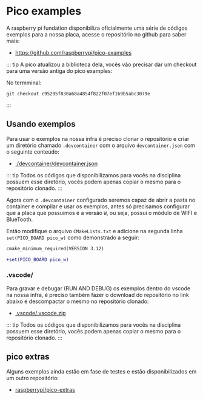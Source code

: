 # Pico examples

A raspberry pi fundation disponibiliza oficialmente uma série de códigos exemplos para a nossa placa, acesse o repositório no github para saber mais:

- https://github.com/raspberrypi/pico-examples

::: tip
A pico atualizou a biblioteca dela, vocês vão precisar dar um checkout para uma versão antiga do pico examples:

No termminal:

```
git checkout c95295f830a68a4854f822f07ef1b9b5abc3079e
```
:::

## Usando exemplos

Para usar o exemplos na nossa infra é preciso clonar o repositório e criar um diretório chamado `.devcontainer` com o arquivo `devcontainer.json` com o  seguinte conteúdo:

- [./devcontainer/devcontainer.json](
https://github.com/insper-embarcados/pico-base-project/blob/main/.devcontainer/devcontainer.json)

::: tip
Todos os códigos que disponibilizamos para vocês na disciplina possuem esse diretório, vocês podem apenas copiar o mesmo para o repositório clonado.
:::

Agora com o `.devcontainer` configurado seremos capaz de abrir a pasta no container e compilar e usar os exemplos, antes só precisamos configurar que a placa que possuímos é a versão `W`, ou seja, possui o módulo de WIFI e BlueTooth.

Então modifique o arquivo `CMakeLists.txt` e adicione na segunda linha `set(PICO_BOARD pico_w)` como demonstrado a seguir:

```diff
cmake_minimum_required(VERSION 3.12)

+set(PICO_BOARD pico_w)
```

### .vscode/

Para gravar e debugar (RUN AND DEBUG) os exemplos dentro do vscode na nossa infra, é preciso também fazer o download do repositório no link abaixo e descompactar o mesmo no repositório clonado:

- [.vscode/.vscode.zip](https://insper-my.sharepoint.com/:u:/g/personal/marcoasma_insper_edu_br/EY1GhgGok2lJgQcrGaubDMsBBjT1rsQQA2Yry2DCxlvrSQ?e=Im28Cq)

::: tip
Todos os códigos que disponibilizamos para vocês na disciplina possuem esse diretório, vocês podem apenas copiar o mesmo para o repositório clonado.
:::

## pico extras

Alguns exemplos ainda estão em fase de testes e estão disponibilizados em um outro repositório:

- [raspberrypi/pico-extras](https://github.com/raspberrypi/pico-extras/tree/master)
